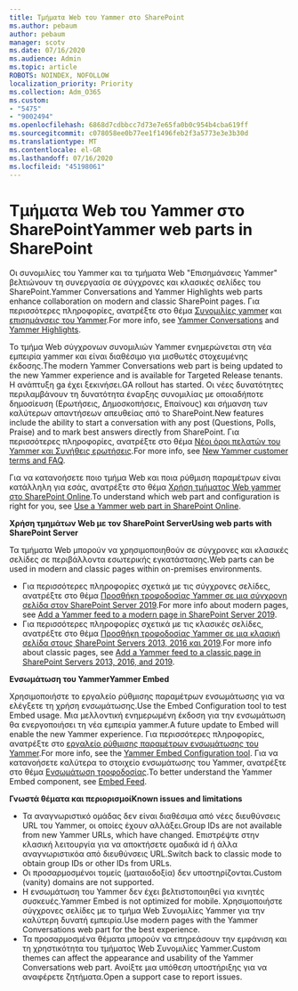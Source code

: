 ```yaml
---
title: Τμήματα Web του Yammer στο SharePoint
ms.author: pebaum
author: pebaum
manager: scotv
ms.date: 07/16/2020
ms.audience: Admin
ms.topic: article
ROBOTS: NOINDEX, NOFOLLOW
localization_priority: Priority
ms.collection: Adm_O365
ms.custom:
- "5475"
- "9002494"
ms.openlocfilehash: 6868d7cdbbcc7d73e7e65fa0b0c954b4cba619ff
ms.sourcegitcommit: c078058ee0b77ee1f1496feb2f3a5773e3e3b30d
ms.translationtype: MT
ms.contentlocale: el-GR
ms.lasthandoff: 07/16/2020
ms.locfileid: "45198061"
---
```

# <a name="yammer-web-parts-in-sharepoint"></a><span data-ttu-id="5cd84-102">Τμήματα Web του Yammer στο SharePoint</span><span class="sxs-lookup"><span data-stu-id="5cd84-102">Yammer web parts in SharePoint</span></span>

<span data-ttu-id="5cd84-103">Οι συνομιλίες του Yammer και τα τμήματα Web "Επισημάνσεις Yammer" βελτιώνουν τη συνεργασία σε σύγχρονες και κλασικές σελίδες του SharePoint.</span><span class="sxs-lookup"><span data-stu-id="5cd84-103">Yammer Conversations and Yammer Highlights web parts enhance collaboration on modern and classic SharePoint pages.</span></span> <span data-ttu-id="5cd84-104">Για περισσότερες πληροφορίες, ανατρέξτε στο θέμα [Συνομιλίες yammer](https://support.microsoft.com/office/use-a-yammer-web-part-in-sharepoint-online-a53cfa0c-3d09-42c8-a286-1038a81c59da#conversations) και [επισημάνσεις του Yammer](https://support.microsoft.com/office/use-a-yammer-web-part-in-sharepoint-online-a53cfa0c-3d09-42c8-a286-1038a81c59da#highlights).</span><span class="sxs-lookup"><span data-stu-id="5cd84-104">For more info, see [Yammer Conversations](https://support.microsoft.com/office/use-a-yammer-web-part-in-sharepoint-online-a53cfa0c-3d09-42c8-a286-1038a81c59da#conversations)  and  [Yammer Highlights](https://support.microsoft.com/office/use-a-yammer-web-part-in-sharepoint-online-a53cfa0c-3d09-42c8-a286-1038a81c59da#highlights).</span></span>    

<span data-ttu-id="5cd84-105">Το τμήμα Web σύγχρονων συνομιλιών Yammer ενημερώνεται στη νέα εμπειρία yammer και είναι διαθέσιμο για μισθωτές στοχευμένης έκδοσης.</span><span class="sxs-lookup"><span data-stu-id="5cd84-105">The modern Yammer Conversations web part is being updated to the new Yammer experience and is available for Targeted Release tenants.</span></span> <span data-ttu-id="5cd84-106">Η ανάπτυξη ga έχει ξεκινήσει.</span><span class="sxs-lookup"><span data-stu-id="5cd84-106">GA rollout has started.</span></span> <span data-ttu-id="5cd84-107">Οι νέες δυνατότητες περιλαμβάνουν τη δυνατότητα έναρξης συνομιλίας με οποιαδήποτε δημοσίευση (Ερωτήσεις, Δημοσκοπήσεις, Επαίνους) και σήμανση των καλύτερων απαντήσεων απευθείας από το SharePoint.</span><span class="sxs-lookup"><span data-stu-id="5cd84-107">New features include the ability to start a conversation with any post (Questions, Polls, Praise) and to mark best answers directly from SharePoint.</span></span> <span data-ttu-id="5cd84-108">Για περισσότερες πληροφορίες, ανατρέξτε στο θέμα [Νέοι όροι πελατών του Yammer και Συνήθεις ερωτήσεις](https://docs.microsoft.com/yammer/get-started-with-yammer/newyammer-faq).</span><span class="sxs-lookup"><span data-stu-id="5cd84-108">For more info, see [New Yammer customer terms and FAQ](https://docs.microsoft.com/yammer/get-started-with-yammer/newyammer-faq).</span></span>

 <span data-ttu-id="5cd84-109">Για να κατανοήσετε ποιο τμήμα Web και ποια ρύθμιση παραμέτρων είναι κατάλληλη για εσάς, ανατρέξτε στο θέμα [Χρήση τμήματος Web yammer στο SharePoint Online](https://support.microsoft.com/office/use-a-yammer-web-part-in-sharepoint-online-a53cfa0c-3d09-42c8-a286-1038a81c59da).</span><span class="sxs-lookup"><span data-stu-id="5cd84-109">To understand which web part and configuration is right for you, see [Use a Yammer web part in SharePoint Online](https://support.microsoft.com/office/use-a-yammer-web-part-in-sharepoint-online-a53cfa0c-3d09-42c8-a286-1038a81c59da).</span></span>  

<span data-ttu-id="5cd84-110">**Χρήση τμημάτων Web με τον SharePoint Server**</span><span class="sxs-lookup"><span data-stu-id="5cd84-110">**Using web parts with SharePoint Server**</span></span>  

<span data-ttu-id="5cd84-111">Τα τμήματα Web μπορούν να χρησιμοποιηθούν σε σύγχρονες και κλασικές σελίδες σε περιβάλλοντα εσωτερικής εγκατάστασης.</span><span class="sxs-lookup"><span data-stu-id="5cd84-111">Web parts can be used in modern and classic pages within on-premises environments.</span></span>

- <span data-ttu-id="5cd84-112">Για περισσότερες πληροφορίες σχετικά με τις σύγχρονες σελίδες, ανατρέξτε στο θέμα [Προσθήκη τροφοδοσίας Yammer σε μια σύγχρονη σελίδα στον SharePoint Server 2019](https://docs.microsoft.com/yammer/integrate-yammer-with-other-apps/embed-a-feed-into-a-sharepoint-site#add-a-yammer-feed-to-a-modern-page-in-sharepoint-server-2019).</span><span class="sxs-lookup"><span data-stu-id="5cd84-112">For more info about modern pages, see [Add a Yammer feed to a modern page in SharePoint Server 2019](https://docs.microsoft.com/yammer/integrate-yammer-with-other-apps/embed-a-feed-into-a-sharepoint-site#add-a-yammer-feed-to-a-modern-page-in-sharepoint-server-2019).</span></span> 
- <span data-ttu-id="5cd84-113">Για περισσότερες πληροφορίες σχετικά με τις κλασικές σελίδες, ανατρέξτε στο θέμα [Προσθήκη τροφοδοσίας Yammer σε μια κλασική σελίδα στους SharePoint Servers 2013, 2016 και 2019](https://docs.microsoft.com/yammer/integrate-yammer-with-other-apps/embed-a-feed-into-a-sharepoint-site#add-a-yammer-feed-to-a-classic-page-in-sharepoint-servers-2013-2016-and-2019).</span><span class="sxs-lookup"><span data-stu-id="5cd84-113">For more info about classic pages, see [Add a Yammer feed to a classic page in SharePoint Servers 2013, 2016, and 2019](https://docs.microsoft.com/yammer/integrate-yammer-with-other-apps/embed-a-feed-into-a-sharepoint-site#add-a-yammer-feed-to-a-classic-page-in-sharepoint-servers-2013-2016-and-2019).</span></span>

<span data-ttu-id="5cd84-114">**Ενσωμάτωση του Yammer**</span><span class="sxs-lookup"><span data-stu-id="5cd84-114">**Yammer Embed**</span></span>  

<span data-ttu-id="5cd84-115">Χρησιμοποιήστε το εργαλείο ρύθμισης παραμέτρων ενσωμάτωσης για να ελέγξετε τη χρήση ενσωμάτωσης.</span><span class="sxs-lookup"><span data-stu-id="5cd84-115">Use the Embed Configuration tool to test Embed usage.</span></span> <span data-ttu-id="5cd84-116">Μια μελλοντική ενημερωμένη έκδοση για την ενσωμάτωση θα ενεργοποιήσει τη νέα εμπειρία yammer.</span><span class="sxs-lookup"><span data-stu-id="5cd84-116">A future update to Embed will enable the new Yammer experience.</span></span> <span data-ttu-id="5cd84-117">Για περισσότερες πληροφορίες, ανατρέξτε στο [εργαλείο ρύθμισης παραμέτρων ενσωμάτωσης του Yammer](https://aka.ms/YammerEmbedConfigureTool).</span><span class="sxs-lookup"><span data-stu-id="5cd84-117">For more info, see the [Yammer Embed Configuration tool](https://aka.ms/YammerEmbedConfigureTool).</span></span> <span data-ttu-id="5cd84-118">Για να κατανοήσετε καλύτερα το στοιχείο ενσωμάτωσης του Yammer, ανατρέξτε στο θέμα [Ενσωμάτωση τροφοδοσίας](https://aka.ms/YammerDevDocs).</span><span class="sxs-lookup"><span data-stu-id="5cd84-118">To better understand the Yammer Embed component, see [Embed Feed](https://aka.ms/YammerDevDocs).</span></span>

<span data-ttu-id="5cd84-119">**Γνωστά θέματα και περιορισμοί**</span><span class="sxs-lookup"><span data-stu-id="5cd84-119">**Known issues and limitations**</span></span>

- <span data-ttu-id="5cd84-120">Τα αναγνωριστικό ομάδας δεν είναι διαθέσιμα από νέες διευθύνσεις URL του Yammer, οι οποίες έχουν αλλάξει.</span><span class="sxs-lookup"><span data-stu-id="5cd84-120">Group IDs are not available from new Yammer URLs, which have changed.</span></span> <span data-ttu-id="5cd84-121">Επιστρέψτε στην κλασική λειτουργία για να αποκτήσετε ομαδικά id ή άλλα αναγνωριστικόα από διευθύνσεις URL.</span><span class="sxs-lookup"><span data-stu-id="5cd84-121">Switch back to classic mode to obtain group IDs or other IDs from URLs.</span></span>
- <span data-ttu-id="5cd84-122">Οι προσαρμοσμένοι τομείς (ματαιοδοξία) δεν υποστηρίζονται.</span><span class="sxs-lookup"><span data-stu-id="5cd84-122">Custom (vanity) domains are not supported.</span></span>
- <span data-ttu-id="5cd84-123">Η ενσωμάτωση του Yammer δεν έχει βελτιστοποιηθεί για κινητές συσκευές.</span><span class="sxs-lookup"><span data-stu-id="5cd84-123">Yammer Embed is not optimized for mobile.</span></span> <span data-ttu-id="5cd84-124">Χρησιμοποιήστε σύγχρονες σελίδες με το τμήμα Web Συνομιλίες Yammer για την καλύτερη δυνατή εμπειρία.</span><span class="sxs-lookup"><span data-stu-id="5cd84-124">Use modern pages with the Yammer Conversations web part for the best experience.</span></span>
- <span data-ttu-id="5cd84-125">Τα προσαρμοσμένα θέματα μπορούν να επηρεάσουν την εμφάνιση και τη χρηστικότητα του τμήματος Web Συνομιλίες Yammer.</span><span class="sxs-lookup"><span data-stu-id="5cd84-125">Custom themes can affect the appearance and usability of the Yammer Conversations web part.</span></span> <span data-ttu-id="5cd84-126">Ανοίξτε μια υπόθεση υποστήριξης για να αναφέρετε ζητήματα.</span><span class="sxs-lookup"><span data-stu-id="5cd84-126">Open a support case to report issues.</span></span>